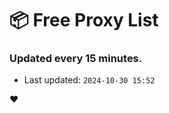 # :package: Free Proxy List
### Updated every 15 minutes.

- Last updated: `2024-10-30 15:52`

:heart:

